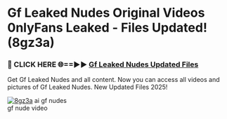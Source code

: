 # Gf Leaked Nudes Original Videos 0nlyFans Leaked - Files Updated! (8gz3a)

<h3>🔴 CLICK HERE 🌐==►► <a href="https://tinyurl.com/52m3yx9h" rel="nofollow">Gf Leaked Nudes Updated Files</a></h3>

Get Gf Leaked Nudes and all content. Now you can access all videos and pictures of Gf Leaked Nudes. New Updated Files 2025!

[![8gz3a](https://i.imgur.com/TnHtlc8.gif)](https://tinyurl.com/52m3yx9h)
ai gf nudes<br>
gf nude video